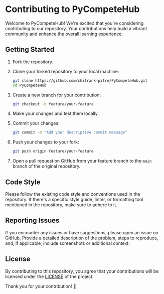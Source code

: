 # Contributing to PyCompeteHub

Welcome to PyCompeteHub! We're excited that you're considering contributing to our repository. Your contributions help build a vibrant community and enhance the overall learning experience.

## Getting Started

1. Fork the repository.

2. Clone your forked repository to your local machine:

    ```bash
    git clone https://github.com/chitrank-pitre/PyCompeteHub.git
    cd PyCompeteHub
    ```

3. Create a new branch for your contribution:

    ```bash
    git checkout -b feature/your-feature
    ```

4. Make your changes and test them locally.

5. Commit your changes:

    ```bash
    git commit -m "Add your descriptive commit message"
    ```

6. Push your changes to your fork:

    ```bash
    git push origin feature/your-feature
    ```

7. Open a pull request on GitHub from your feature branch to the `main` branch of the original repository.

## Code Style

Please follow the existing code style and conventions used in the repository. If there's a specific style guide, linter, or formatting tool mentioned in the repository, make sure to adhere to it.

## Reporting Issues

If you encounter any issues or have suggestions, please open an issue on GitHub. Provide a detailed description of the problem, steps to reproduce, and, if applicable, include screenshots or additional context.

## License

By contributing to this repository, you agree that your contributions will be licensed under the [LICENSE](./LICENSE) of the project.

Thank you for your contribution! 🚀
